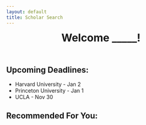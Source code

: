 ```yaml
---
layout: default
title: Scholar Search
---
```


<html lang="en">
<head>
    <meta charset="UTF-8">
    <meta name="viewport" content="width=device-width, initial-scale=1.0">
    <link rel="stylesheet" href="assets/common/css/style.css">
</head>
<body>
<header>
    <h1 style="margin: 0;"><b>Welcome _____!</b></h1>
</header>
<section id="deadlines">
    <h2><b>Upcoming Deadlines:</b></h2>
    <ul>
        <li>Harvard University - Jan 2</li>
        <li>Princeton University - Jan 1</li>
        <li>UCLA - Nov 30</li>
    </ul>
</section>

<section id="recommended">
    <h2><b>Recommended For You:</b></h2>
    <ul id="articlesList"></ul>
</section>

<!-- JavaScript code for fetching and displaying articles -->
<script>
    var requestOptions = {
        method: 'GET',
        redirect: 'follow'
    };

    fetch("http://127.0.0.1:8199/articles/articlesList", requestOptions)
        .then(response => response.json()) // Assuming the data is in JSON format
        .then(result => {
            // Display the fetched data in the articlesList ul
            const articlesList = document.getElementById("articlesList");
            result.forEach(article => {
                const li = document.createElement("li");
                li.innerHTML = `<b>${article.title}</b> by ${article.author} - <a href="${article.link}">Read more</a>`;
                articlesList.appendChild(li);
            });
        })
        .catch(error => console.log('error', error));
</script>
</body>
</html>
